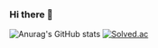 ### Hi there 👋

<!--
**gudals7856/gudals7856** is a ✨ _special_ ✨ repository because its `README.md` (this file) appears on your GitHub profile.

Here are some ideas to get you started:

- 🔭 I’m currently working on ...
- 🌱 I’m currently learning ...
- 👯 I’m looking to collaborate on ...
- 🤔 I’m looking for help with ...
- 💬 Ask me about ...
- 📫 How to reach me: ...
- 😄 Pronouns: ...
- ⚡ Fun fact: ...
-->
![Anurag's GitHub stats](https://github-readme-stats.vercel.app/api?username=gudals7856&&show_icons=true&theme=dark)
[![Solved.ac](http://mazassumnida.wtf/api/v2/generate_badge?boj={handle})](https://solved.ac/{handle})
